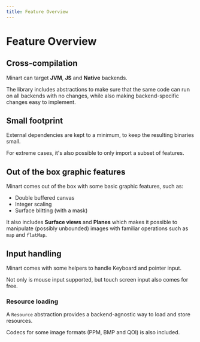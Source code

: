 ```yaml
---
title: Feature Overview
---
```


# Feature Overview

## Cross-compilation

Minart can target **JVM**, **JS** and **Native** backends.

The library includes abstractions to make sure that the same code can run on
all backends with no changes, while also making backend-specific changes easy
to implement.

## Small footprint

External dependencies are kept to a minimum, to keep the resulting binaries small.

For extreme cases, it's also possible to only import a subset of features.

## Out of the box graphic features

Minart comes out of the box with some basic graphic features, such as:
  - Double buffered canvas
  - Integer scaling
  - Surface blitting (with a mask)

It also includes **Surface views** and **Planes** which makes it possible to manipulate
(possibly unbounded) images with familiar operations such as `map` and `flatMap`.

## Input handling

Minart comes with some helpers to handle Keyboard and pointer input.

Not only is mouse input supported, but touch screen input also comes for free.

### Resource loading

A `Resource` abstraction provides a backend-agnostic way to load and store resources.

Codecs for some image formats (PPM, BMP and QOI) is also included.
